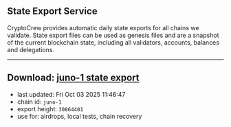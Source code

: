 ## State Export Service
CryptoCrew provides automatic daily state exports for all chains we validate. State export files can be used as genesis files and are a snapshot of the current blockchain state, including all validators, accounts, balances and delegations.

---
**Download: [juno-1 state export](https://dl-eu2.ccvalidators.com/SERVICE/juno/juno-1_export_30864401.json)**
---

- last updated: Fri Oct 03 2025 11:46:47
- chain id: `juno-1`
- export height: `30864401`
- use for: airdrops, local tests, chain recovery
